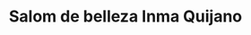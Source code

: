 ---
title: "Salom de belleza Inma Quijano"
url: /sevilla/salom-de-belleza-inma-quijano/
shop: cosméticos
---
